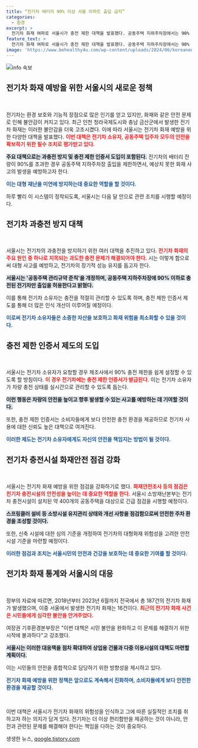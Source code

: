 ```yaml
---
title: “전기차 배터리 90% 이상 서울 아파트 출입 금지”
categories:
  - 환경
excerpt: >
  전기차 화재 여파로 서울시가 충전 제한 대책을 발표했다. 공동주택 지하주차장에서는 90% 이상 충전된 차량 출입을 금지하고, 화재 안전 점검을 강화해 시민의 불안을 해소하겠다는 계획이다.
feature_text: >
  전기차 화재 여파로 서울시가 충전 제한 대책을 발표했다. 공동주택 지하주차장에서는 90% 이상 충전된 차량 출입을 금지하고, 화재 안전 점검을 강화해 시민의 불안을 해소하겠다는 계획이다.
image: 'https://www.behealthy4u.com/wp-content/uploads/2024/06/koreanews.jpg'
---
```


<p><img src="https://www.behealthy4u.com/wp-content/uploads/2024/06/koreanews.jpg" alt="info 속보" /></p>

<h2 data-ke-size="size26">전기차 화재 예방을 위한 서울시의 새로운 정책</h2>

<p data-ke-size="size16">&nbsp;</p>

<p>전기차는 환경 보호와 기능적 장점으로 많은 인기를 얻고 있지만, 화재와 같은 안전 문제로 인해 불안감이 커지고 있다. 최근 인천 청라국제도시와 충남 금산군에서 발생한 전기차 화재는 이러한 불안감을 더욱 고조시켰다. 이에 따라 서울시는 전기차 화재 예방을 위한 다양한 대책을 발표했다. <b><span style="color: #ee2323;">이번 대책은 전기차 소유자, 공동주택 입주자 모두의 안전을 확보하기 위한 필수 조치로 평가받고 있다.</span></b></p>

<p><b><span style="background-color: #21538527;">주요 대책으로는 과충전 방지 및 충전 제한 인증서 도입이 포함된다.</span></b> 전기차의 배터리 잔량이 90%를 초과한 경우 공동주택 지하주차장 출입을 제한하면서, 예상치 못한 화재 사고의 발생을 예방하고자 한다. </p>

<p><b><span style="color: #1a5490;">이는 대형 재난을 미연에 방지하는데 중요한 역할을 할 것이다.</span></b> </p>

<p>하루 빨리 이 시스템이 정착되도록, 서울시는 다음 달 안으로 관련 조치를 시행할 예정이다. </p>

<h2 data-ke-size="size26">전기차 과충전 방지 대책</h2>

<p data-ke-size="size16">&nbsp;</p>

<p>서울시는 전기차의 과충전을 방지하기 위한 여러 대책을 추진하고 있다. <b><span style="color: #ee2323;">전기차 화재의 주요 원인 중 하나로 지목되는 과도한 충전 문제가 해결되어야 한다.</span></b> 시는 이렇게 함으로써 대형 사고를 예방하고, 전기차의 장기적 성능 유지를 돕고자 한다. </p>

<p><b><span style="background-color: #21538527;">서울시는 '공동주택 관리규약 준칙'을 개정하며, 공동주택 지하주차장에 90% 이하로 충전된 전기차만 출입을 허용한다고 밝혔다.</span></b></p>

<p>이를 통해 전기차 소유자는 충전을 적절히 관리할 수 있도록 하며, 충전 제한 인증서 제도를 통해 더 많은 인식 개선이 이루어질 예정이다. </p>

<p><b><span style="color: #1a5490;">이로써 전기차 소유자들은 소중한 자산을 보호하고 화재 위험을 최소화할 수 있을 것이다.</span></b></p>

<h2 data-ke-size="size26">충전 제한 인증서 제도의 도입</h2>

<p data-ke-size="size16">&nbsp;</p>

<p>서울시는 전기차 소유자가 요청할 경우 제조사에서 90% 충전 제한을 쉽게 설정할 수 있도록 할 방침이다. <b><span style="color: #ee2323;">이 경우 전기차에는 충전 제한 인증서가 발급된다.</span></b> 이는 전기차 소유자가 차량 충전 상태를 실시간으로 관리할 수 있도록 돕는다. </p>

<p><b><span style="background-color: #21538527;">이런 행동은 차량의 안전을 높이고 향후 발생할 수 있는 사고를 예방하는 데 기여할 것이다.</span></b></p>

<p>또한, 충전 제한 인증서는 소비자들에게 보다 안전한 충전 환경을 제공하므로 전기차 사용에 대한 신뢰도 높은 대책으로 여겨진다. </p>

<p><b><span style="color: #1a5490;">이러한 제도는 전기차 소유자에게도 자신의 안전을 책임지는 방법이 될 것이다.</span></b></p>

<h2 data-ke-size="size26">전기차 충전시설 화재안전 점검 강화</h2>

<p data-ke-size="size16">&nbsp;</p>

<p>서울시는 전기차 화재 예방을 위한 점검을 강화하기로 했다. <b><span style="color: #ee2323;">화재안전조사 등의 점검은 전기차 충전시설의 안전성을 높이는 데 중요한 역할을 한다.</span></b> 서울시 소방재난본부는 전기차 충전시설이 설치된 약 400개의 공동주택을 대상으로 긴급 점검을 시행할 예정이다. </p>

<p><b><span style="background-color: #21538527;">스프링클러 설비 등 소방시설 유지관리 상태와 개선 사항을 점검함으로써 안전한 주차 환경을 조성할 것이다.</span></b> </p>

<p>또한, 신축 시설에 대한 심의 기준을 개정하여 전기차의 대형화재 위험성을 고려한 안전시설 기준을 마련할 예정이다. </p>

<p><b><span style="color: #1a5490;">이러한 점검과 조치는 서울시민의 안전과 건강을 보호하는 데 중요한 기여를 할 것이다.</span></b></p>

<h2 data-ke-size="size26">전기차 화재 통계와 서울시의 대응</h2>

<p data-ke-size="size16">&nbsp;</p>

<p>정부의 자료에 따르면, 2018년부터 2023년 6월까지 전국에서 총 187건의 전기차 화재가 발생했으며, 이중 서울에서 발생한 전기차 화재는 16건이다. <b><span style="color: #ee2323;">최근의 전기차 화재 사건은 시민들에게 심각한 불안을 안겨주었다.</span></b> </p>

<p>여장권 기후환경본부장은 "이번 대책은 시민 불안을 완화하고 이 문제를 해결하기 위한 시작에 불과하다"고 강조했다. </p>

<p><b><span style="background-color: #21538527;">서울시는 이러한 대응책을 점차 확대하여 상업용 건물과 다중 이용시설의 대책도 마련할 계획이다.</span></b> </p>

<p>이는 시민들의 안전을 종합적으로 담당하기 위한 방향성을 제시하고 있다. </p>

<p><b><span style="color: #1a5490;">전기차 화재 예방을 위한 정책은 앞으로도 계속해서 진화하며, 소비자들에게 보다 안전한 환경을 제공할 것이다.</span></b> </p>

<p data-ke-size="size16">&nbsp;</p>

<p>이번 대책은 서울시가 전기차 화재의 위험성을 인식하고 그에 따른 실질적인 조치를 취하고자 하는 의지가 담겨 있다. 전기차는 더 이상 편리함만을 제공하는 것이 아니라, 안전과 관련된 문제를 해결해야 한다는 책임을 다하는 것이 중요하다.</p>
생생한 뉴스, <a href="https://qoogle.tistory.com" rel="dofollow">qoogle.tistory.com</a>


